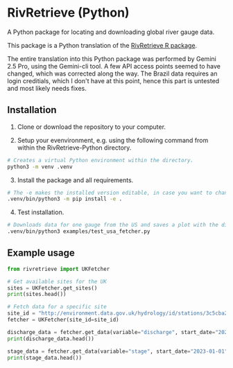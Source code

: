 # RivRetrieve (Python)

A Python package for locating and downloading global river gauge data.

This package is a Python translation of the [RivRetrieve R package](https://github.com/Ryan-Riggs/RivRetrieve).

The entire translation into this Python package was performed by Gemini 2.5 Pro, using the Gemini-cli tool. A few API access points seemed to have changed, which was corrected along the way. The Brazil data requires an login creditials, which I don't have at this point, hence this part is untested and most likely needs fixes.


## Installation

1. Clone or download the repository to your computer.

2. Setup your evenvironment, e.g. using the following command from within the RivRetrieve-Python directory.

```bash
# Creates a virtual Python environment within the directory.
python3 -m venv .venv
```

3. Install the package and all requirements.


```bash
# The -e makes the installed version editable, in case you want to change some code.
.venv/bin/python3 -m pip install -e .
```

4. Test installation.

```bash
# Downloads data for one gauge from the US and saves a plot with the discharge data.
.venv/bin/python3 examples/test_usa_fetcher.py
```

## Example usage

```python
from rivretrieve import UKFetcher

# Get available sites for the UK
sites = UKFetcher.get_sites()
print(sites.head())

# Fetch data for a specific site
site_id = "http://environment.data.gov.uk/hydrology/id/stations/3c5cba29-2321-4289-a1fd-c355e135f4cb"  # Example site
fetcher = UKFetcher(site_id=site_id)

discharge_data = fetcher.get_data(variable="discharge", start_date="2023-01-01", end_date="2023-01-31")
print(discharge_data.head())

stage_data = fetcher.get_data(variable="stage", start_date="2023-01-01", end_date="2023-01-31")
print(stage_data.head())
```

